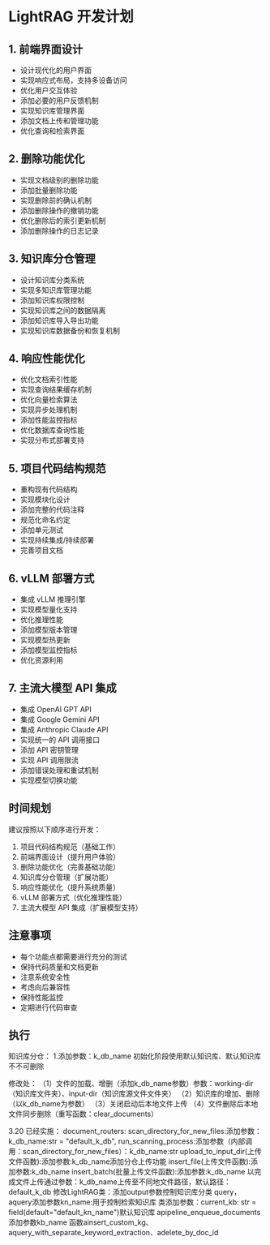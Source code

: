 # LightRAG 开发计划

## 1. 前端界面设计
- 设计现代化的用户界面
- 实现响应式布局，支持多设备访问
- 优化用户交互体验
- 添加必要的用户反馈机制
- 实现知识库管理界面
- 添加文档上传和管理功能
- 优化查询和检索界面

## 2. 删除功能优化
- 实现文档级别的删除功能
- 添加批量删除功能
- 实现删除前的确认机制
- 添加删除操作的撤销功能
- 优化删除后的索引更新机制
- 添加删除操作的日志记录

## 3. 知识库分仓管理
- 设计知识库分类系统
- 实现多知识库管理功能
- 添加知识库权限控制
- 实现知识库之间的数据隔离
- 添加知识库导入导出功能
- 实现知识库数据备份和恢复机制

## 4. 响应性能优化
- 优化文档索引性能
- 实现查询结果缓存机制
- 优化向量检索算法
- 实现异步处理机制
- 添加性能监控指标
- 优化数据库查询性能
- 实现分布式部署支持

## 5. 项目代码结构规范
- 重构现有代码结构
- 实现模块化设计
- 添加完整的代码注释
- 规范化命名约定
- 添加单元测试
- 实现持续集成/持续部署
- 完善项目文档

## 6. vLLM 部署方式
- 集成 vLLM 推理引擎
- 实现模型量化支持
- 优化推理性能
- 添加模型版本管理
- 实现模型热更新
- 添加模型监控指标
- 优化资源利用

## 7. 主流大模型 API 集成
- 集成 OpenAI GPT API
- 集成 Google Gemini API
- 集成 Anthropic Claude API
- 实现统一的 API 调用接口
- 添加 API 密钥管理
- 实现 API 调用限流
- 添加错误处理和重试机制
- 实现模型切换功能

## 时间规划
建议按照以下顺序进行开发：
1. 项目代码结构规范（基础工作）
2. 前端界面设计（提升用户体验）
3. 删除功能优化（完善基础功能）
4. 知识库分仓管理（扩展功能）
5. 响应性能优化（提升系统质量）
6. vLLM 部署方式（优化推理性能）
7. 主流大模型 API 集成（扩展模型支持）

## 注意事项
- 每个功能点都需要进行充分的测试
- 保持代码质量和文档更新
- 注意系统安全性
- 考虑向后兼容性
- 保持性能监控
- 定期进行代码审查 


## 执行


知识库分仓：
1.添加参数：k_db_name
初始化阶段使用默认知识库、默认知识库不不可删除

修改处：
（1）文件的加载、增删（添加k_db_name参数）参数：working-dir（知识库文件夹）、input-dir（知识库源文件文件夹）
（2）知识库的增加、删除（以k_db_name为参数）
（3）关闭启动后本地文件上传
（4）文件删除后本地文件同步删除（重写函数：clear_documents）

3.20
已经实施：
document_routers:
    scan_directory_for_new_files:添加参数：k_db_name:str = "default_k_db",
    run_scanning_process:添加参数（内部调用：scan_directory_for_new_files）：k_db_name:str
    upload_to_input_dir(上传文件函数):添加参数:k_db_name添加分仓上传功能
    insert_file(上传文件函数):添加参数:k_db_name
    insert_batch(批量上传文件函数):添加参数:k_db_name
以完成文件上传通过参数：k_db_name上传至不同地文件路径，默认路径：default_k_db
修改LightRAG类：添加output参数控制知识库分类
    query，aquery添加参数kn_name:用于控制检索知识库
    类添加参数：current_kb: str = field(default="default_kn_name")默认知识库
    apipeline_enqueue_documents添加参数kb_name 
    函数ainsert_custom_kg、aquery_with_separate_keyword_extraction、adelete_by_doc_id



